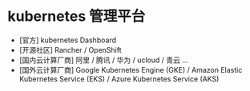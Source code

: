 # kubernetes 管理平台

- [官方] kubernetes Dashboard
- [开源社区] Rancher / OpenShift
- [国内云计算厂商] 阿里 / 腾讯 / 华为 / ucloud / 青云 ...
- [国外云计算厂商] Google Kubernetes Engine (GKE) / Amazon Elastic Kubernetes Service (EKS) / Azure Kubernetes Service (AKS)